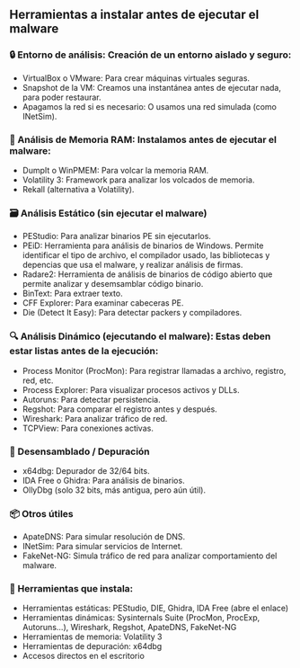 ## Herramientas a instalar antes de ejecutar el malware

### 🔒 Entorno de análisis: Creación de un entorno aislado y seguro:
- VirtualBox o VMware: Para crear máquinas virtuales seguras.
- Snapshot de la VM: Creamos una instantánea antes de ejecutar nada, para poder restaurar.
- Apagamos la red si es necesario: O usamos una red simulada (como INetSim).

### 🧠 Análisis de Memoria RAM: Instalamos antes de ejecutar el malware:
- DumpIt o WinPMEM: Para volcar la memoria RAM.
- Volatility 3: Framework para analizar los volcados de memoria.
- Rekall (alternativa a Volatility).

### 🗃️ Análisis Estático (sin ejecutar el malware)
- PEStudio: Para analizar binarios PE sin ejecutarlos.
- PEiD: Herramienta para análisis de binarios de Windows. Permite identificar el tipo de archivo, el compilador usado, las bibliotecas y depencias que usa el malware, y realizar análisis de firmas.
- Radare2: Herramienta de análisis de binarios de código abierto que permite analizar y desemsamblar código binario.
- BinText: Para extraer texto.
- CFF Explorer: Para examinar cabeceras PE.
- Die (Detect It Easy): Para detectar packers y compiladores.

### 🔍 Análisis Dinámico (ejecutando el malware): Estas deben estar listas antes de la ejecución:
- Process Monitor (ProcMon): Para registrar llamadas a archivo, registro, red, etc.
- Process Explorer: Para visualizar procesos activos y DLLs.
- Autoruns: Para detectar persistencia.
- Regshot: Para comparar el registro antes y después.
- Wireshark: Para analizar tráfico de red.
- TCPView: Para conexiones activas.

### 🧬 Desensamblado / Depuración
- x64dbg: Depurador de 32/64 bits.
- IDA Free o Ghidra: Para análisis de binarios.
- OllyDbg (solo 32 bits, más antigua, pero aún útil).

### 📦 Otros útiles
- ApateDNS: Para simular resolución de DNS.
- INetSim: Para simular servicios de Internet.
- FakeNet-NG: Simula tráfico de red para analizar comportamiento del malware.



### 🧪 Herramientas que instala:
- Herramientas estáticas: PEStudio, DIE, Ghidra, IDA Free (abre el enlace)
- Herramientas dinámicas: Sysinternals Suite (ProcMon, ProcExp, Autoruns…), Wireshark, Regshot, ApateDNS, FakeNet-NG
- Herramientas de memoria: Volatility 3
- Herramientas de depuración: x64dbg
- Accesos directos en el escritorio
